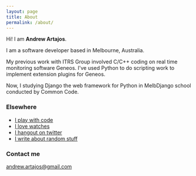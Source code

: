 ```yaml
---
layout: page
title: About
permalink: /about/
---
```

Hi! I am **Andrew Artajos**.

I am a software developer based in Melbourne, Australia.

My previous work with ITRS Group involved C/C++ coding on real time monitoring software Geneos. I've used Python to do scripting work to implement extension plugins for Geneos.

Now, I studying Django the web framework for Python in MelbDjango school conducted by Common Code.

### Elsewhere

* [I play with code](http://github.com/dudepare)
* [I love watches](http://instagram.com/andrewartajos) 
* [I hangout on twitter](https://twitter.com/andrewartajos) 
* [I write about random stuff](http://andoy.me)

### Contact me

[andrew.artajos@gmail.com](mailto:andrew.artajos@gmail.com)